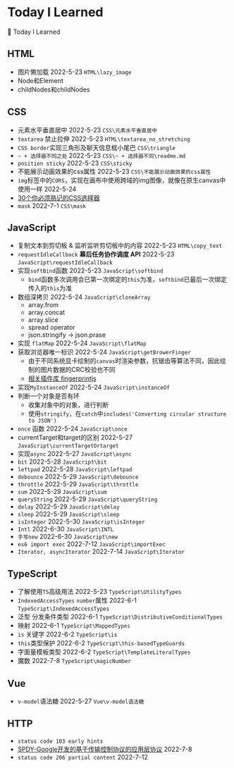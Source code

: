 # Today I Learned
📝 Today I Learned

## HTML

- 图片懒加载 2022-5-23  `HTML\lazy_image`
- Node和Element
- childNodes和childNodes

## CSS

- 元素水平垂直居中 2022-5-23  `CSS\元素水平垂直居中`
- `textarea` 禁止拉伸 2022-5-23  `HTML\textarea_no_stretching`
- `CSS border`实现三角形及聊天信息框小尾巴 `CSS\triangle`
- `~ + 选择器不同之处` 2022-5-23 `CSS\~ + 选择器不同\readme.md`
- `position sticky` 2022-5-23 `CSS\sticky`
- 不能展示动画效果的css属性 2022-5-23 `CSS\不能展示动画效果的css属性`
- `img`标签中的`CORS`，实现在画布中使用跨域的img图像，就像在原生canvas中使用一样 2022-5-24
- [30个你必须熟记的CSS选择器 ](https://code.tutsplus.com/zh-hans/tutorials/the-30-css-selectors-you-must-memorize--net-16048)
- `mask` 2022-7-1 `CSS\mask`

## JavaScript

- 复制文本到剪切板 & 监听监听剪切板中的内容 2022-5-23 `HTML\copy_text`
- `requestIdleCallback` **幕后任务协作调度 API**  2022-5-23 `JavaScript\requestIdleCallback`
- 实现`softBind`函数 2022-5-23 `JavaScript\softbind`
  - `bind`函数多次调用会已第一次绑定的`this`为准，`softbind`已最后一次绑定传入的`this`为准
- 数组深拷贝 2022-5-24 `JavaScript\cloneArray`
  - array.from
  - array.concat
  - array.slice
  - spread operator
  - json.stringify -> json.prase
- 实现 `flatMap` 2022-5-24 `JavaScript\flatMap`
- 获取浏览器唯一标识 2022-5-24 `JavaScript\getBrowerFinger`
  -  由于不同系统显卡绘制的`canvas`时渲染参数，抗锯齿等算法不同，因此绘制的图片数据的CRC校验也不同
  - [相关插件库 fingerprintjs](https://github.com/fingerprintjs/fingerprintjs)
- 实现`MyInstanceOf` 2022-5-24 `JavaScript\instanceOf`
- 判断一个对象是否有环
  - 收集对象中的对象，进行判断
  - 使用`stringify`，在`catch`中`includes('Converting circular structure to JSON')`
- `once` 函数 2022-5-24 `JavaScript\once`
- currentTarget和target的区别 2022-5-27 `JavaScript\currentTargetOrtarget`
- 实现`async` 2022-5-27 `JavaScript\async`
- `bit` 2022-5-28 `JavaScript\bit`
- `leftpad` 2022-5-28 `JavaScript\leftpad`
- `debounce` 2022-5-29 `JavaScript\debounce`
- `throttle` 2022-5-29 `JavaScript\throttle`
- `sum` 2022-5-29 `JavaScript\sum`
- `queryString` 2022-5-29 `JavaScript\queryString`
- `delay` 2022-5-29 `JavaScript\delay`
- `sleep` 2022-5-29 `JavaScript\sleep`
- `isInteger` 2022-5-30 `JavaScript\isInteger`
- `Intl` 2022-6-30 `JavaScript\INTL`
- `手写new` 2022-6-30 `JavaScript\new`
- `es6 import exec` 2022-7-12 `JavaScript\importExec`
- `Iterator, asyncIterator` 2022-7-14 `JavaScript\Iterator`
## TypeScript
- 了解使用`TS`高级用法 2022-5-23 `TypeScript\UtilityTypes`
- `IndexedAccessTypes` `number`属性 2022-6-1 `TypeScript\IndexedAccessTypes `
- 泛型 分发条件类型 2022-6-1 `TypeScript\DistributiveConditionalTypes` 
- 映射 2022-6-1 `TypeScript\MappedTypes`
- `is` 关键字 2022-6-2 `TypeScript\is`
- `this`类型保护 2022-6-2 `TypeScript\this-basedTypeGuards`
- 字面量模板类型 2022-6-2 `TypeScript\TemplateLiteralTypes`
- 魔数 2022-7-8 `TypeScript\magicNumber`

## Vue

- `v-model`语法糖 2022-5-27  `Vue\v-model语法糖`

## HTTP

- `status code 103 early hints` 
- [SPDY-Google开发的基于传输控制协议的应用层协议](https://zh.m.wikipedia.org/wiki/SPDY) 2022-7-8
- `status code 206 partial content` 2022-7-12